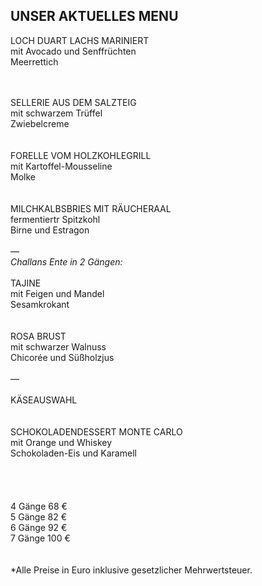 ## UNSER AKTUELLES MENU


LOCH DUART LACHS MARINIERT  
mit Avocado und Senffrüchten  
Meerrettich  
<br><br>

SELLERIE AUS DEM SALZTEIG  
mit schwarzem Trüffel  
Zwiebelcreme  
<br><br>
FORELLE VOM HOLZKOHLEGRILL  
mit Kartoffel-Mousseline  
Molke  
<br><br>
MILCHKALBSBRIES MIT RÄUCHERAAL  
fermentiertr Spitzkohl  
Birne und Estragon  
<br>
—
<br>
*Challans Ente in 2 Gängen:*  
<br>
TAJINE  
mit Feigen und Mandel  
Sesamkrokant  
<br><br>
ROSA BRUST  
mit schwarzer Walnuss  
Chicorée und Süßholzjus  
<br>
—  
<br>
KÄSEAUSWAHL  
<br><br>
SCHOKOLADENDESSERT MONTE CARLO  
mit Orange und Whiskey  
Schokoladen-Eis und Karamell  
<br>
<br>
<br>
<br>
4 Gänge 68 €  
5 Gänge 82 €  
6 Gänge 92 €  
7 Gänge 100 €  
<br>
<br>
*Alle Preise in Euro inklusive gesetzlicher Mehrwertsteuer.


